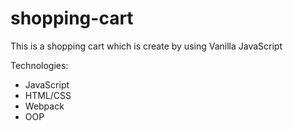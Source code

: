 # shopping-cart

This is a shopping cart which is create by using Vanilla JavaScript

Technologies:
- JavaScript
- HTML/CSS
- Webpack
- OOP
